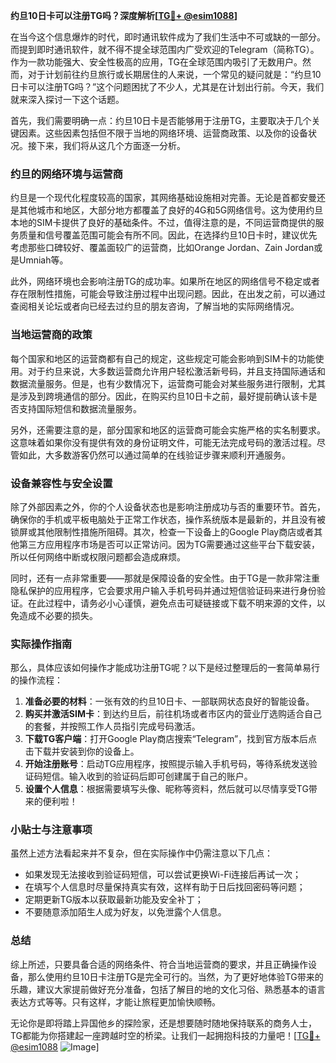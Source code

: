 **约旦10日卡可以注册TG吗？深度解析[[TG💪+ @esim1088](https://t.me/s/esim1088)]**

在当今这个信息爆炸的时代，即时通讯软件成为了我们生活中不可或缺的一部分。而提到即时通讯软件，就不得不提全球范围内广受欢迎的Telegram（简称TG）。作为一款功能强大、安全性极高的应用，TG在全球范围内吸引了无数用户。然而，对于计划前往约旦旅行或长期居住的人来说，一个常见的疑问就是：“约旦10日卡可以注册TG吗？”这个问题困扰了不少人，尤其是在计划出行前。今天，我们就来深入探讨一下这个话题。

首先，我们需要明确一点：约旦10日卡是否能够用于注册TG，主要取决于几个关键因素。这些因素包括但不限于当地的网络环境、运营商政策、以及你的设备状况。接下来，我们将从这几个方面逐一分析。

### 约旦的网络环境与运营商

约旦是一个现代化程度较高的国家，其网络基础设施相对完善。无论是首都安曼还是其他城市和地区，大部分地方都覆盖了良好的4G和5G网络信号。这为使用约旦本地的SIM卡提供了良好的基础条件。不过，值得注意的是，不同运营商提供的服务质量和信号覆盖范围可能会有所不同。因此，在选择约旦10日卡时，建议优先考虑那些口碑较好、覆盖面较广的运营商，比如Orange Jordan、Zain Jordan或是Umniah等。

此外，网络环境也会影响注册TG的成功率。如果所在地区的网络信号不稳定或者存在限制性措施，可能会导致注册过程中出现问题。因此，在出发之前，可以通过查阅相关论坛或者向已经去过约旦的朋友咨询，了解当地的实际网络情况。

### 当地运营商的政策

每个国家和地区的运营商都有自己的规定，这些规定可能会影响到SIM卡的功能使用。对于约旦来说，大多数运营商允许用户轻松激活新号码，并且支持国际通话和数据流量服务。但是，也有少数情况下，运营商可能会对某些服务进行限制，尤其是涉及到跨境通信的部分。因此，在购买约旦10日卡之前，最好提前确认该卡是否支持国际短信和数据流量服务。

另外，还需要注意的是，部分国家和地区的运营商可能会实施严格的实名制要求。这意味着如果你没有提供有效的身份证明文件，可能无法完成号码的激活过程。尽管如此，大多数游客仍然可以通过简单的在线验证步骤来顺利开通服务。

### 设备兼容性与安全设置

除了外部因素之外，你的个人设备状态也是影响注册成功与否的重要环节。首先，确保你的手机或平板电脑处于正常工作状态，操作系统版本是最新的，并且没有被锁屏或其他限制性措施所阻碍。其次，检查一下设备上的Google Play商店或者其他第三方应用程序市场是否可以正常访问。因为TG需要通过这些平台下载安装，所以任何网络中断或权限问题都会造成麻烦。

同时，还有一点非常重要——那就是保障设备的安全性。由于TG是一款非常注重隐私保护的应用程序，它会要求用户输入手机号码并通过短信验证码来进行身份验证。在此过程中，请务必小心谨慎，避免点击可疑链接或下载不明来源的文件，以免造成不必要的损失。

### 实际操作指南

那么，具体应该如何操作才能成功注册TG呢？以下是经过整理后的一套简单易行的操作流程：

1. **准备必要的材料**：一张有效的约旦10日卡、一部联网状态良好的智能设备。
2. **购买并激活SIM卡**：到达约旦后，前往机场或者市区内的营业厅选购适合自己的套餐，并按照工作人员指引完成号码激活。
3. **下载TG客户端**：打开Google Play商店搜索“Telegram”，找到官方版本后点击下载并安装到你的设备上。
4. **开始注册账号**：启动TG应用程序，按照提示输入手机号码，等待系统发送验证码短信。输入收到的验证码后即可创建属于自己的账户。
5. **设置个人信息**：根据需要填写头像、昵称等资料，然后就可以尽情享受TG带来的便利啦！

### 小贴士与注意事项

虽然上述方法看起来并不复杂，但在实际操作中仍需注意以下几点：

- 如果发现无法接收到验证码短信，可以尝试更换Wi-Fi连接后再试一次；
- 在填写个人信息时尽量保持真实有效，这样有助于日后找回密码等问题；
- 定期更新TG版本以获取最新功能及安全补丁；
- 不要随意添加陌生人成为好友，以免泄露个人信息。

### 总结

综上所述，只要具备合适的网络条件、符合当地运营商的要求，并且正确操作设备，那么使用约旦10日卡注册TG是完全可行的。当然，为了更好地体验TG带来的乐趣，建议大家提前做好充分准备，包括了解目的地的文化习俗、熟悉基本的语言表达方式等等。只有这样，才能让旅程更加愉快顺畅。

无论你是即将踏上异国他乡的探险家，还是想要随时随地保持联系的商务人士，TG都能为你搭建起一座跨越时空的桥梁。让我们一起拥抱科技的力量吧！[[TG💪+ @esim1088](https://t.me/s/esim1088) ![Image](https://i.postimg.cc/4NQfJmqS/Snipaste-2025-05-13-00-14-12.png)]